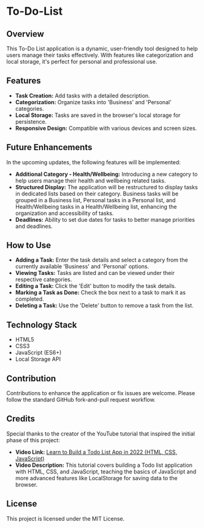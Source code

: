 # To-Do-List


## Overview
This To-Do List application is a dynamic, user-friendly tool designed to help users manage their tasks effectively. With features like categorization and local storage, it's perfect for personal and professional use.

## Features
- **Task Creation:** Add tasks with a detailed description.
- **Categorization:** Organize tasks into 'Business' and 'Personal' categories.
- **Local Storage:** Tasks are saved in the browser's local storage for persistence.
- **Responsive Design:** Compatible with various devices and screen sizes.

## Future Enhancements
In the upcoming updates, the following features will be implemented:
- **Additional Category - Health/Wellbeing:** Introducing a new category to help users manage their health and wellbeing related tasks.
- **Structured Display:** The application will be restructured to display tasks in dedicated lists based on their category. Business tasks will be grouped in a Business list, Personal tasks in a Personal list, and Health/Wellbeing tasks in a Health/Wellbeing list, enhancing the organization and accessibility of tasks.
- **Deadlines:** Ability to set due dates for tasks to better manage priorities and deadlines.

## How to Use
- **Adding a Task:** Enter the task details and select a category from the currently available 'Business' and 'Personal' options.
- **Viewing Tasks:** Tasks are listed and can be viewed under their respective categories.
- **Editing a Task:** Click the 'Edit' button to modify the task details.
- **Marking a Task as Done:** Check the box next to a task to mark it as completed.
- **Deleting a Task:** Use the 'Delete' button to remove a task from the list.

## Technology Stack
- HTML5
- CSS3
- JavaScript (ES6+)
- Local Storage API

## Contribution
Contributions to enhance the application or fix issues are welcome. Please follow the standard GitHub fork-and-pull request workflow.

## Credits
Special thanks to the creator of the YouTube tutorial that inspired the initial phase of this project:
- **Video Link:** [Learn to Build a Todo List App in 2022 (HTML, CSS, JavaScript)](https://www.youtube.com/watch?v=6eFwtaZf6zc)
- **Video Description:** This tutorial covers building a Todo list application with HTML, CSS, and JavaScript, teaching the basics of JavaScript and more advanced features like LocalStorage for saving data to the browser.

## License
This project is licensed under the MIT License.